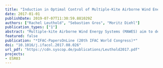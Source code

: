 ```yaml
---
title: "Induction in Optimal Control of Multiple-Kite Airborne Wind Energy Systems"
date: 2017-01-01
publishDate: 2019-07-07T11:30:59.881029Z
authors: ["Rachel Leuthold", "Sebastien Gros", "Moritz Diehl"]
publication_types: ["1"]
abstract: "Multiple-kite Airborne Wind Energy Systems (MAWES) aim to decrease inter-mittency and cost over conventional wind turbines, while generating more power than other airborne wind energy systems. The purpose of this work is to estimate whether axial and angular induction are relevant phenomena in the modelling of pumping-cycle MAWES with two or more kites. Considering the modelling assumptions, axial induction is a relevant phenomenon and leads to significant changes in design-point, especially with respect to kite mass and secondary tether length. However, angular induction can be neglected in modelling for optimal design and control problems."
featured: false
publication: "*IFAC-PapersOnLine (20th IFAC World Congress)*"
doi: "10.1016/j.ifacol.2017.08.026"
url_pdf: "https://cdn.syscop.de/publications/Leuthold2017.pdf"
projects:
- ESR03
---
```

